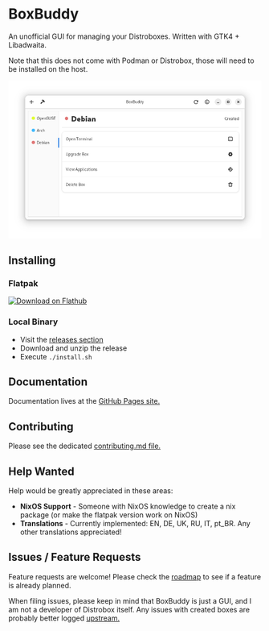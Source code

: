 # BoxBuddy
An unofficial GUI for managing your Distroboxes. Written with GTK4 + Libadwaita.

Note that this does not come with Podman or Distrobox, those will need to be installed on the host.

![Main Menu](docs/screenshot-1.png)

## Installing

### Flatpak
<a href='https://flathub.org/apps/io.github.dvlv.boxbuddyrs'>
  <img width='240' alt='Download on Flathub' src='https://dl.flathub.org/assets/badges/flathub-badge-en.png'/>
</a>


### Local Binary
- Visit the [releases section](https://github.com/Dvlv/BoxBuddyRS/releases)
- Download and unzip the release
- Execute `./install.sh`

## Documentation
Documentation lives at the [GitHub Pages site.](https://dvlv.github.io/BoxBuddyRS)

## Contributing

Please see the dedicated [contributing.md file.](https://github.com/Dvlv/BoxBuddyRS/blob/master/docs/CONTRIBUTING.md)

## Help Wanted
Help would be greatly appreciated in these areas:

- **NixOS Support** - Someone with NixOS knowledge to create a nix package (or make the flatpak version work on NixOS)
- **Translations** - Currently implemented: EN, DE, UK, RU, IT, pt_BR. Any other translations appreciated!

## Issues / Feature Requests

Feature requests are welcome! Please check the [roadmap](https://github.com/Dvlv/BoxBuddyRS/blob/master/docs/ROADMAP.md) to see if a feature is already planned.

When filing issues, please keep in mind that BoxBuddy is just a GUI, and I am not a developer of Distrobox itself. Any issues with created boxes are probably better logged [upstream.](https://github.com/89luca89/distrobox/issues)
